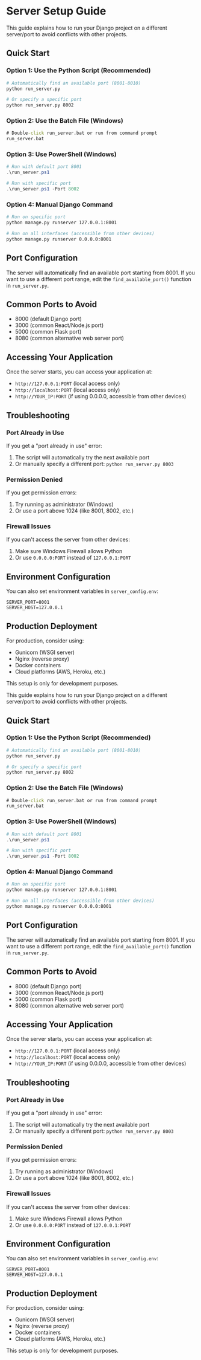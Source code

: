 # Server Setup Guide

This guide explains how to run your Django project on a different server/port to avoid conflicts with other projects.

## Quick Start

### Option 1: Use the Python Script (Recommended)
```bash
# Automatically find an available port (8001-8010)
python run_server.py

# Or specify a specific port
python run_server.py 8002
```

### Option 2: Use the Batch File (Windows)
```cmd
# Double-click run_server.bat or run from command prompt
run_server.bat
```

### Option 3: Use PowerShell (Windows)
```powershell
# Run with default port 8001
.\run_server.ps1

# Run with specific port
.\run_server.ps1 -Port 8002
```

### Option 4: Manual Django Command
```bash
# Run on specific port
python manage.py runserver 127.0.0.1:8001

# Run on all interfaces (accessible from other devices)
python manage.py runserver 0.0.0.0:8001
```

## Port Configuration

The server will automatically find an available port starting from 8001. If you want to use a different port range, edit the `find_available_port()` function in `run_server.py`.

## Common Ports to Avoid

- 8000 (default Django port)
- 3000 (common React/Node.js port)
- 5000 (common Flask port)
- 8080 (common alternative web server port)

## Accessing Your Application

Once the server starts, you can access your application at:
- `http://127.0.0.1:PORT` (local access only)
- `http://localhost:PORT` (local access only)
- `http://YOUR_IP:PORT` (if using 0.0.0.0, accessible from other devices)

## Troubleshooting

### Port Already in Use
If you get a "port already in use" error:
1. The script will automatically try the next available port
2. Or manually specify a different port: `python run_server.py 8003`

### Permission Denied
If you get permission errors:
1. Try running as administrator (Windows)
2. Or use a port above 1024 (like 8001, 8002, etc.)

### Firewall Issues
If you can't access the server from other devices:
1. Make sure Windows Firewall allows Python
2. Or use `0.0.0.0:PORT` instead of `127.0.0.1:PORT`

## Environment Configuration

You can also set environment variables in `server_config.env`:
```
SERVER_PORT=8001
SERVER_HOST=127.0.0.1
```

## Production Deployment

For production, consider using:
- Gunicorn (WSGI server)
- Nginx (reverse proxy)
- Docker containers
- Cloud platforms (AWS, Heroku, etc.)

This setup is only for development purposes.

This guide explains how to run your Django project on a different server/port to avoid conflicts with other projects.

## Quick Start

### Option 1: Use the Python Script (Recommended)
```bash
# Automatically find an available port (8001-8010)
python run_server.py

# Or specify a specific port
python run_server.py 8002
```

### Option 2: Use the Batch File (Windows)
```cmd
# Double-click run_server.bat or run from command prompt
run_server.bat
```

### Option 3: Use PowerShell (Windows)
```powershell
# Run with default port 8001
.\run_server.ps1

# Run with specific port
.\run_server.ps1 -Port 8002
```

### Option 4: Manual Django Command
```bash
# Run on specific port
python manage.py runserver 127.0.0.1:8001

# Run on all interfaces (accessible from other devices)
python manage.py runserver 0.0.0.0:8001
```

## Port Configuration

The server will automatically find an available port starting from 8001. If you want to use a different port range, edit the `find_available_port()` function in `run_server.py`.

## Common Ports to Avoid

- 8000 (default Django port)
- 3000 (common React/Node.js port)
- 5000 (common Flask port)
- 8080 (common alternative web server port)

## Accessing Your Application

Once the server starts, you can access your application at:
- `http://127.0.0.1:PORT` (local access only)
- `http://localhost:PORT` (local access only)
- `http://YOUR_IP:PORT` (if using 0.0.0.0, accessible from other devices)

## Troubleshooting

### Port Already in Use
If you get a "port already in use" error:
1. The script will automatically try the next available port
2. Or manually specify a different port: `python run_server.py 8003`

### Permission Denied
If you get permission errors:
1. Try running as administrator (Windows)
2. Or use a port above 1024 (like 8001, 8002, etc.)

### Firewall Issues
If you can't access the server from other devices:
1. Make sure Windows Firewall allows Python
2. Or use `0.0.0.0:PORT` instead of `127.0.0.1:PORT`

## Environment Configuration

You can also set environment variables in `server_config.env`:
```
SERVER_PORT=8001
SERVER_HOST=127.0.0.1
```

## Production Deployment

For production, consider using:
- Gunicorn (WSGI server)
- Nginx (reverse proxy)
- Docker containers
- Cloud platforms (AWS, Heroku, etc.)

This setup is only for development purposes.
